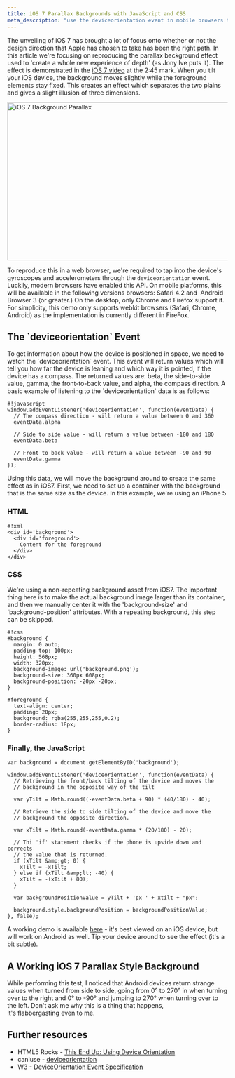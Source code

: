 ```yaml
---
title: iOS 7 Parallax Backgrounds with JavaScript and CSS
meta_description: "use the deviceorientation event in mobile browsers to reproduce the parallax background effect introduced in ios 7 with javascript and css."
---
```

The unveiling of iOS 7 has brought a lot of focus onto whether or not the design direction that Apple has chosen to take has been the right path. In this article we're focusing on reproducing the parallax background effect used to 'create a whole new experience of depth' (as Jony Ive puts it). The effect is demonstrated in the <a href="http://www.apple.com/ios/ios7/#video" target="_blank">iOS 7 video</a> at the 2:45 mark. When you tilt your iOS device, the background moves slightly while the foreground elements stay fixed. This creates an effect which separates the two plains and gives a slight illusion of three dimensions.

<a href="http://matthewlehner.net/wp-content/uploads/2013/06/ku-xlarge.gif"><img class="aligncenter  wp-image-29" alt="iOS 7 Background Parallax" src="http://matthewlehner.net/wp-content/uploads/2013/06/ku-xlarge.gif" width="640" height="360" /></a>

To reproduce this in a web browser, we're required to tap into the device's gyroscopes and accelerometers through the ```deviceorientation``` event. Luckily, modern browsers have enabled this API. On mobile platforms, this will be available in the following versions browsers: Safari 4.2 and  Android Browser 3 (or greater.) On the desktop, only Chrome and Firefox support it. For simplicity, this demo only supports webkit browsers (Safari, Chrome, Android) as the implementation is currently different in FireFox.

<h2>The &#96;deviceorientation&#96; Event</h2>

To get information about how the device is positioned in space, we need to watch the &#96;deviceorientation&#96; event. This event will return values which will tell you how far the device is leaning and which way it is pointed, if the device has a compass. The returned values are: beta, the side-to-side value, gamma, the front-to-back value, and alpha, the compass direction. A basic example of listening to the &#96;deviceorientation&#96; data is as follows:

```
#!javascript
window.addEventListener('deviceorientation', function(eventData) {
  // The compass direction - will return a value between 0 and 360
  eventData.alpha

  // Side to side value - will return a value between -180 and 180
  eventData.beta

  // Front to back value - will return a value between -90 and 90
  eventData.gamma
});
```

Using this data, we will move the background around to create the same effect as in iOS7. First, we need to set up a container with the background that is the same size as the device. In this example, we're using an iPhone 5

<h3>HTML</h3>

```
#!xml
<div id='background'>
  <div id='foreground'>
    Content for the foreground
  </div>
</div>
```

<h3>CSS</h3>

We're using a non-repeating background asset from iOS7. The important thing here is to make the actual background image larger than its container, and then we manually center it with the 'background-size' and 'background-position' attributes. With a repeating background, this step can be skipped.

```
#!css
#background {
  margin: 0 auto;
  padding-top: 100px;
  height: 568px;
  width: 320px;
  background-image: url('background.png');
  background-size: 360px 608px;
  background-position: -20px -20px;
}

#foreground {
  text-align: center;
  padding: 20px;
  background: rgba(255,255,255,0.2);
  border-radius: 18px;
}
```

<h3>Finally, the JavaScript</h3>

```
var background = document.getElementByID('background');

window.addEventListener('deviceorientation', function(eventData) {
  // Retrieving the front/back tilting of the device and moves the
  // background in the opposite way of the tilt

  var yTilt = Math.round((-eventData.beta + 90) * (40/180) - 40);

  // Retrieve the side to side tilting of the device and move the
  // background the opposite direction.

  var xTilt = Math.round(-eventData.gamma * (20/180) - 20);

  // Thi 'if' statement checks if the phone is upside down and corrects
  // the value that is returned.
  if (xTilt &amp;gt; 0) {
    xTilt = -xTilt;
  } else if (xTilt &amp;lt; -40) {
    xTilt = -(xTilt + 80);
  }

  var backgroundPositionValue = yTilt + 'px ' + xtilt + "px";

  background.style.backgroundPosition = backgroundPositionValue;
}, false);
```

A working demo is available <a href="http://cedar.io/ios7-parallax">here</a> - it's best viewed on an iOS device, but will work on Android as well. Tip your device around to see the effect (it's a bit subtle).

<h2>A Working iOS 7 Parallax Style Background</h2>

While performing this test, I noticed that Android devices return strange values when turned from side to side, going from 0° to 270° in when turning over to the right and 0° to -90° and jumping to 270° when turning over to the left. Don't ask me why this is a thing that happens, it's flabbergasting even to me.

<h2>Further resources</h2>

* HTML5 Rocks - <a href="http://www.html5rocks.com/en/tutorials/device/orientation/">This End Up: Using Device Orientation</a>
* caniuse - <a href="http://caniuse.com/#feat=deviceorientation">deviceorientation</a>
* W3 - <a href="http://www.w3.org/TR/orientation-event/">DeviceOrientation Event Specification</a>
